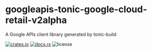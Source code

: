 # googleapis-tonic-google-cloud-retail-v2alpha

A Google APIs client library generated by tonic-build

[![crates.io](https://img.shields.io/crates/v/googleapis-tonic-google-cloud-retail-v2alpha)](https://crates.io/crates/googleapis-tonic-google-cloud-retail-v2alpha)
[![docs.rs](https://img.shields.io/docsrs/googleapis-tonic-google-cloud-retail-v2alpha)](https://docs.rs/googleapis-tonic-google-cloud-retail-v2alpha)
![license](https://img.shields.io/crates/l/googleapis-tonic-google-cloud-retail-v2alpha)
